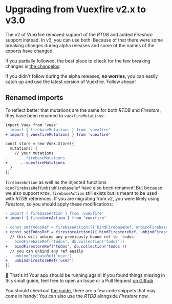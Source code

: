 # Upgrading from Vuexfire v2.x to v3.0

The v2 of Vuexfire removed support of the _RTDB_ and added _Firestore_ support
instead. In v3, you can use both. Because of that there were some breaking
changes during alpha releases and some of the names of the exports have changed.

If you partially followed, the best place to check for the few breaking changes
is [the changelog](https://github.com/vuejs/vuefire/blob/master/CHANGELOG.md)

If you didn't follow during the alpha releases, **no worries**, you can easily
catch up and use the latest version of Vuexfire. Follow ahead!

## Renamed imports

To reflect better that mutations are the same for both _RTDB_ and _Firestore_,
they have been renamed to `vuexfireMutations`:

```diff
import Vuex from 'vuex'
- import { firebaseMutations } from 'vuexfire'
+ import { vuexfireMutations } from 'vuexfire'

const store = new Vuex.Store({
  mutations: {
    // your mutations
-     ...firebaseMutations
+     ...vuexfireMutations
  }
})
```

`firebaseAction` as well as the injected functions
`bindFirebaseRef`/`unbindFirebaseRef` have also been renamed! But because we
also support `RTDB`, `firebaseAction` still exists but is meant to be used with
_RTDB_ references. If you are migrating from v2, you were likely using
_Firestore_, so you should apply these modifications:

```diff
- import { firebaseAction } from 'vuexfire'
+ import { firestoreAction } from 'vuexfire'

- const setTodosRef = firebaseAction(({ bindFirebaseRef, unbindFirebaseRef }) => {
+ const setTodosRef = firestoreAction(({ bindFirestoreRef, unbindFirestoreRef }) => {
  // this will unbind any previously bound ref to 'todos'
-   bindFirebaseRef('todos', db.collection('todos'))
+   bindFirestoreRef('todos', db.collection('todos'))
  // you can unbind any ref easily
-   unbindFirebaseRef('user')
+   unbindFirestoreRef('user')
})
```

🎉 That's it! Your app should be running again! If you found things missing in
this small guide, feel free to open an Issue or a Pull Request [on
Github](https://github.com/vuejs/vuefire)

You should checkout [the guide](./), there are a few code snippets that may come
in handy! You can also use the _RTDB_ alongside _Firestore_ now.

